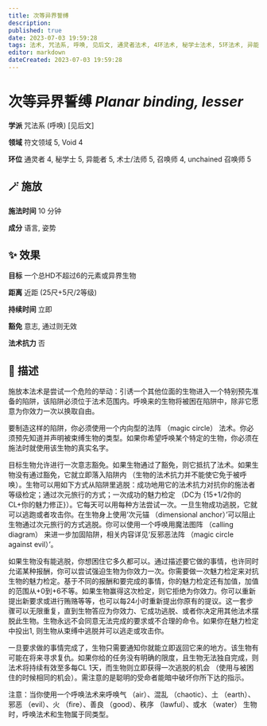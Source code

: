 ```yaml
---
title: 次等异界誓缚
description: 
published: true
date: 2023-07-03 19:59:28
tags: 法术, 咒法系, 呼唤, 见后文, 通灵者法术, 4环法术, 秘学士法术, 5环法术, 异能者法术, 术士/法师法术, 召唤师法术, unchained 召唤师法术, 符文领域, Void
editor: markdown
dateCreated: 2023-07-03 19:59:28
---
```


# **次等异界誓缚** *Planar binding, lesser*

**学派** 咒法系 (呼唤) \[见后文\] 

**领域** 符文领域 5, Void 4

**环位** 通灵者 4, 秘学士 5, 异能者 5, 术士/法师 5, 召唤师 4, unchained 召唤师 5

## 🪄 施放

**施法时间** 10 分钟

**成分** 语言, 姿势

## ✨ 效果 

**目标** 一个总HD不超过6的元素或异界生物 

**距离** 近距 (25尺+5尺/2等级)  

**持续时间** 立即 

**豁免** 意志, 通过则无效

**法术抗力** 否

## 📖 描述

施放本法术是尝试一个危险的举动：引诱一个其他位面的生物进入一个特别预先准备的陷阱，该陷阱必须位于法术范围内。呼唤来的生物将被困在陷阱中，除非它愿意为你效力一次以换取自由。

要制造这样的陷阱，你必须使用一个内向型的法阵 （magic circle） 法术。你必须预先知道并声明被束缚生物的类型。如果你希望呼唤某个特定的生物，你必须在施法时就使用该生物的真实名字。

目标生物允许进行一次意志豁免。如果生物通过了豁免，则它抵抗了法术。如果生物没有通过豁免，它就立即落入陷阱内 （生物的法术抗力并不能使它免于被呼唤）。生物可以用如下方式从陷阱里逃脱：成功地用它的法术抗力对抗你的施法者等级检定；通过次元旅行的方式；一次成功的魅力检定 （DC为 {15+1/2你的CL+你的魅力修正}）。它每天可以用每种方法尝试一次。一旦生物成功逃脱，它就可以逃跑或者攻击你。在生物身上使用‘次元锚 （dimensional anchor）’可以阻止生物通过次元旅行的方式逃脱。你可以使用一个呼唤用魔法图阵 （calling diagram） 来进一步加固陷阱，相关内容详见‘反邪恶法阵 （magic circle against evil）’。

如果生物没有能逃脱，你想困住它多久都可以。通过描述要它做的事情，也许同时允诺某种报酬，你可以尝试强迫生物为你效力一次。你需要做一次魅力检定来对抗生物的魅力检定。基于不同的报酬和要完成的事情，你的魅力检定还有加值，加值的范围从+0到+6不等。如果生物赢得这次检定，则它拒绝为你效力。你可以重新提出新要求或进行贿赂等等，也可以每24小时重新提出你原有的提议。这一套步骤可以无限重复，直到生物答应为你效力、它成功逃脱、或者你决定用其他法术摆脱此生物。生物永远不会同意无法完成的要求或不合理的命令。如果你在魅力检定中投出1, 则生物从束缚中逃脱并可以逃走或攻击你。

一旦要求做的事情完成了，生物只需要通知你就能立即返回它来的地方。该生物有可能在将来寻求复仇。如果你给的任务没有明确的限度，且生物无法独自完成，则法术将持续有效至多每CL 1天，而生物则立即获得一次逃脱的机会 （使用与被困住的时候相同的机会）。需注意的是聪明的受命者能暗中破坏你所下达的指示。

注意：当你使用一个呼唤法术来呼唤气 （air）、混乱 （chaotic）、土 （earth）、邪恶 （evil）、火 （fire）、善良 （good）、秩序 （lawful）、或水 （water） 生物时，呼唤法术和生物属于同类型。
    
